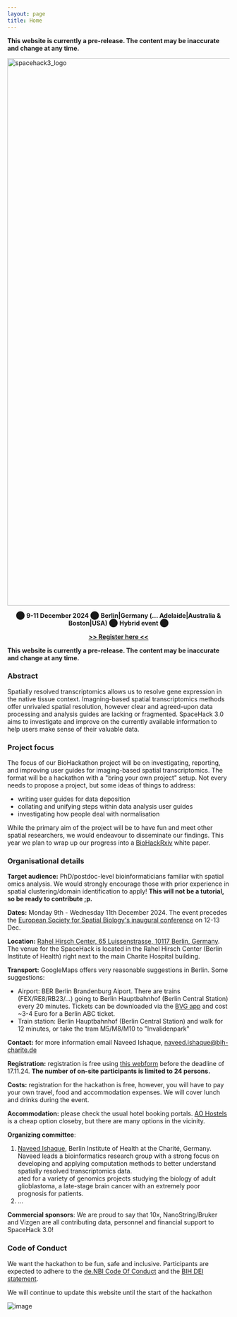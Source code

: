 ```yaml
---
layout: page
title: Home
---
```


<b>This website is currently a pre-release. The content may be inaccurate and change at any time.</b>

<img width="1239" alt="spacehack3_logo" src="https://github.com/user-attachments/assets/ea8ea22a-f8ad-440d-bbd7-db9ac61696d7">

<p align="center">
⬤ <b> 9-11 December 2024</b> ⬤ <b>Berlin|Germany (... Adelaide|Australia & Boston|USA)</b> ⬤ <b>Hybrid event</b> ⬤
</p>
<p align="center">
  <b><a href="[https://www.denbi.de/helpdesk?option=com_rsform&view=rsform&formId=7](https://forms.gle/SGXco5U2gVkP8p4x7)">>> Register here <<</a></b>
</p>

<b>This website is currently a pre-release. The content may be inaccurate and change at any time.</b>

### Abstract

Spatially resolved transcriptomics allows us to resolve gene expression in the native tissue context. Imagning-based spatial transcriptomics methods offer unrivaled spatial resolution, however clear and agreed-upon data processing and analysis guides are lacking or fragmented. SpaceHack 3.0 aims to investigate and improve on the currently available information to help users make sense of their valuable data. 

### Project focus

The focus of our BioHackathon project will be on investigating, reporting, and improving user guides for imaging-based spatial transcriptomics. The format will be a hackathon with a "bring your own project" setup. Not every needs to propose a project, but some ideas of things to address:

 - writing user guides for data deposition
 - collating and unifying steps within data analysis user guides
 - investigating how people deal with normalisation

While the primary aim of the project will be to have fun and meet other spatial researchers, we would endeavour to disseminate our findings. This year we plan to wrap up our progress into a [BioHackRxiv](https://osf.io/preprints/biohackrxiv) white paper.

### Organisational details

**Target audience:** PhD/postdoc-level bioinformaticians familiar with spatial omics analysis. We would strongly encourage those with prior experience in spatial clustering/domain identification to apply! **This will not be a tutorial, so be ready to contribute ;p.**

**Dates:** Monday 9th - Wednesday 11th December 2024. The event precedes the [European Society for Spatial Biology's inaugural conference](https://spatialbiologysociety.eu/) on 12-13 Dec. 

**Location:** [Rahel Hirsch Center, 65 Luissenstrasse, 10117 Berlin, Germany](https://www.google.com/maps/place/Luisenstra%C3%9Fe+65,+10115+Berlin/@52.526864,13.376844,16z/data=!3m1!4b1!4m6!3m5!1s0x47a851ead44e366b:0xa6f8722630c14a29!8m2!3d52.526864!4d13.3794189!16s%2Fg%2F11c26_hb91?entry=ttu&g_ep=EgoyMDI0MDkwOS4wIKXMDSoASAFQAw%3D%3D). The venue for the SpaceHack is located in the Rahel Hirsch Center (Berlin Institute of Health) right next to the main Charite Hospital building.

**Transport:** GoogleMaps offers very reasonable suggestions in Berlin. Some suggestions: 
 - Airport: BER Berlin Brandenburg Aiport. There are trains (FEX/RE8/RB23/...) going to Berlin Hauptbahnhof (Berlin Central Station) every 20 minutes. Tickets can be downloaded via the [BVG app](https://www.bvg.de/de/abos-und-tickets/alle-apps/fahrinfo-app) and cost ~3-4 Euro for a Berlin ABC ticket.
 - Train station: Berlin Hauptbahnhof (Berlin Central Station) and walk for 12 minutes, or take the tram M5/M8/M10 to "Invalidenpark"

**Contact:** for more information email Naveed Ishaque, [naveed.ishaque@bih-charite.de](mailto:naveed.ishaque@bih-charite.de)

**Registration:** registration is free using [this webform](https://forms.gle/RFHCMBgvyRWMgjSQ8) before the deadline of 17.11.24. **The number of on-site participants is limited to 24 persons.** 

**Costs:** registration for the hackathon is free, however, you will have to pay your own travel, food and accommodation expenses. We will cover lunch and drinks during the event.

**Accommodation:** please check the usual hotel booking portals. [AO Hostels](https://www.aohostels.com/de/berlin/berlin-hauptbahnhof/) is a cheap option closeby, but there are many options in the vicinity.

**Organizing committee**: 
1.	[Naveed Ishaque](mailto:naveed.ishaque@bih-charite.de), Berlin Institute of Health at the Charité, Germany. Naveed leads a bioinformatics research group with a strong focus on developing and applying computation methods to better understand spatially resolved transcriptomics data.<br>ated for a variety of genomics projects studying the biology of adult glioblastoma, a late-stage brain cancer with an extremely poor prognosis for patients.
2.	...

**Commercial sponsors**: We are proud to say that 10x, NanoString/Bruker and Vizgen are all contributing data, personnel and financial support to SpaceHack 3.0!

### Code of Conduct
We want the hackathon to be fun, safe and inclusive. Participants are expected to adhere to the [de.NBI Code Of Conduct](https://www.denbi.de/code-of-conduct) and the [BIH DEI statement](https://www.bihealth.org/en/about-us/gutes-miteinander/mission-statement).

We will continue to update this website until the start of the hackathon

![image](https://github.com/user-attachments/assets/171da3d7-a349-4352-bb02-a57d74b3adb7)

